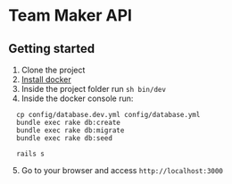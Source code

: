 # Team Maker API

## Getting started

1. Clone the project
2. [Install docker](https://www.digitalocean.com/community/tutorials/how-to-install-and-use-docker-on-ubuntu-18-04)
3. Inside the project folder run `sh bin/dev`
4. Inside the docker console run:
```
  cp config/database.dev.yml config/database.yml
  bundle exec rake db:create
  bundle exec rake db:migrate
  bundle exec rake db:seed

  rails s
```
5. Go to your browser and access `http://localhost:3000`


